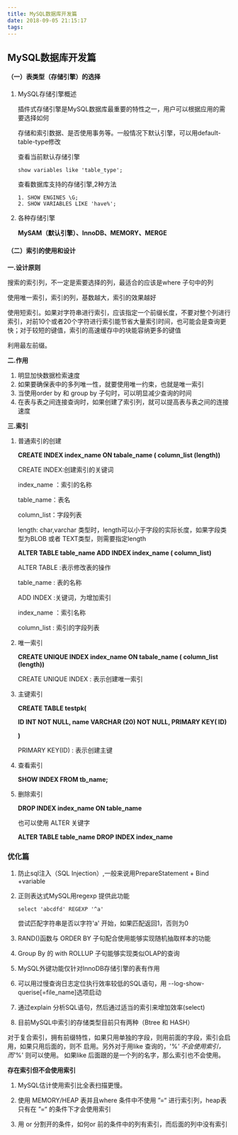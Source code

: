 ```yaml
---
title: MySQL数据库开发篇
date: 2018-09-05 21:15:17
tags:
---
```


## MySQL数据库开发篇

<!--more-->

#### （一）表类型（存储引擎）的选择

1. MySQL存储引擎概述

   插件式存储引擎是MySQL数据库最重要的特性之一，用户可以根据应用的需要选择如何

   存储和索引数据、是否使用事务等。一般情况下默认引擎，可以用default-table-type修改

   查看当前默认存储引擎

   ```mysql
   show variables like 'table_type';
   ```

   查看数据库支持的存储引擎,2种方法

   ```mysql
   1. SHOW ENGINES \G;
   2. SHOW VARIABLES LIKE 'have%';
   ```

2. 各种存储引擎

   **MySAM（默认引擎）、InnoDB、MEMORY、MERGE**

#### （二）索引的使用和设计

**一.设计原则**

搜索的索引列，不一定是索要选择的列，最适合的应该是where 子句中的列

使用唯一索引，索引的列，基数越大，索引的效果越好

使用短索引。如果对字符串进行索引，应该指定一个前缀长度，不要对整个列进行索引，对前10个或者20个字符进行索引能节省大量索引时间，也可能会是查询更快；对于较短的键值，索引的高速缓存中的块能容纳更多的键值

利用最左前缀。

**二.作用**

1. 明显加快数据检索速度
2. 如果要确保表中的多列唯一性，就要使用唯一约束，也就是唯一索引
3. 当使用order by 和 group by 子句时，可以明显减少查询的时间
4. 在表与表之间连接查询时，如果创建了索引列，就可以提高表与表之间的连接速度

**三.索引**

1. 普通索引的创建

   **CREATE INDEX index_name ON tabale_name ( column_list (length))**

   CREATE INDEX:创建索引的关键词

   index_name ：索引的名称

   table_name：表名

   column_list：字段列表

   length:  char,varchar 类型时，length可以小于字段的实际长度，如果字段类型为BLOB 或者 TEXT类型，则需要指定length

   **ALTER TABLE table_name ADD INDEX index_name ( column_list)**

   ALTER TABLE :表示修改表的操作

   table_name : 表的名称

   ADD INDEX :关键词，为增加索引

   index_name ：索引名称

   column_list : 索引的字段列表

2. 唯一索引

   **CREATE UNIQUE INDEX index_name ON tabale_name ( column_list (length))**

   CREATE UNIQUE INDEX : 表示创建唯一索引

3. 主键索引

   **CREATE TABLE testpk(**

     **ID INT NOT NULL, name VARCHAR (20) NOT NULL, PRIMARY KEY( ID)**

   **)**

   PRIMARY KEY(ID) : 表示创建主键

4. 查看索引

   **SHOW INDEX FROM tb_name;**

5. 删除索引

   **DROP INDEX index_name ON table_name**

   也可以使用 ALTER 关键字

   **ALTER TABLE table_name DROP INDEX index_name**

### 优化篇

1. 防止sql注入（SQL Injection）,一般来说用PrepareStatement + Bind +variable

2. 正则表达式MySQL用regexp 提供此功能

   ```mysql
   select 'abcdfd' REGEXP '^a'
   ```

   尝试匹配字符串是否以字符'a' 开始，如果匹配返回1，否则为0

3. RAND()函数与 ORDER BY 子句配合使用能够实现随机抽取样本的功能

4. Group By 的 with ROLLUP 子句能够实现类似OLAP的查询

5. MySQL外键功能仅针对InnoDB存储引擎的表有作用

6. 可以用过慢查询日志定位执行效率较低的SQL语句，用 --log-show-querise[=file_name]选项启动

7. 通过explain 分析SQL语句，然后通过适当的索引来增加效率(select)

8. 目前MySQL中索引的存储类型目前只有两种（Btree 和 HASH）

​       对于复合索引，拥有前缀特性，如果只用单独的字段，则用前面的字段，索引会启用，如果只用后面的，则不        启用。另外对于用like 查询的，'%*' 不会使用索引，而'*%' 则可以使用。   如果like 后面跟的是一个列的名字，那么索引也不会使用。

 **存在索引但不会使用索引**

1. MySQL估计使用索引比全表扫描更慢。

2. 使用 MEMORY/HEAP 表并且where 条件中不使用 ”=“ 进行索引列，heap表只有在 ”=“ 的条件下才会使用索引

3. 用 or 分割开的条件，如何or 前的条件中的列有索引，而后面的列中没有索引

   ​

​

